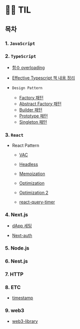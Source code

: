# 🤾‍♂️ TIL

## 목차

### 1. `JavaScript`

### 2. `TypeScript`

- [함수 overloading](https://github.com/ranjafunc/TIL/blob/main/TS/README.md#%ED%95%A8%EC%88%98-overloading)

- [Effective Typescript 책 내용 정리](https://github.com/ranjafunc/TIL/blob/main/TS/effective-ts/목차.md)

- `Design Pattern`
  - [Factory 패턴](https://github.com/ranjafunc/TIL/blob/main/TS/design-pattern/factory/factory.md)
  - [Abstract Factory 패턴](https://github.com/ranjafunc/TIL/blob/main/TS/design-pattern/abstract-factory/abstract-factory.md)
  - [Builder 패턴](https://github.com/ranjafunc/TIL/blob/main/TS/design-pattern/builder/builder.md)
  - [Prototype 패턴](https://github.com/ranjafunc/TIL/blob/main/TS/design-pattern/prototype/prototype.md)
  - [Singleton 패턴](https://github.com/ranjafunc/TIL/blob/main/TS/design-pattern/singleton/singleton.md)

### 3. `React`

- React Pattern

  - [VAC](https://github.com/ranjafunc/TIL/tree/main/FE/React/component_pattern/VAC_pattern.md)

  - [Headless](https://github.com/ranjafunc/TIL/tree/main/FE/React/component_pattern/toss.md)

  - [Memoization](https://github.com/ranjafunc/TIL/tree/main/FE/React/memozation/README.md)

  - [Optimization](https://github.com/ranjafunc/TIL/tree/main/FE/optimize/README.md)

  - [Optimization 2](https://github.com/ranjafunc/TIL/tree/main/FE/optimize/README2.md)

  - [react-query-timer](https://github.com/ranjafunc/TIL/tree/main/FE/react-query-timer/src/hooks/useTimer.ts)

### 4. Next.js

- [dApp 세팅](https://github.com/ranjafunc/TIL/blob/main/FE/NextJs/dApp-setting.md)

- [Next-auth](https://github.com/ranjafunc/TIL/blob/main/FE/NextJs/next-auth.md)

### 5. Node.js

### 6. Nest.js

### 7. HTTP

### 8. ETC

- [timestamp](https://github.com/ranjafunc/TIL/tree/main/ETC/timstamp.md)

### 9. web3

- [web3-library](https://github.com/ranjafunc/TIL/blob/main/FE/web3/web3-library.md)
